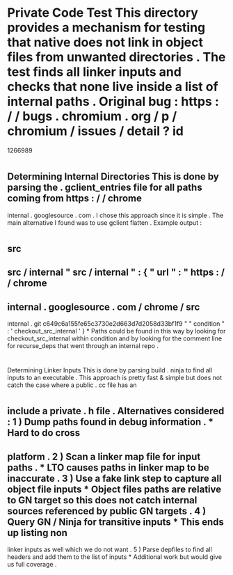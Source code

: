 #
Private
Code
Test
This
directory
provides
a
mechanism
for
testing
that
native
does
not
link
in
object
files
from
unwanted
directories
.
The
test
finds
all
linker
inputs
and
checks
that
none
live
inside
a
list
of
internal
paths
.
Original
bug
:
https
:
/
/
bugs
.
chromium
.
org
/
p
/
chromium
/
issues
/
detail
?
id
=
1266989
#
#
Determining
Internal
Directories
This
is
done
by
parsing
the
.
gclient_entries
file
for
all
paths
coming
from
https
:
/
/
chrome
-
internal
.
googlesource
.
com
.
I
chose
this
approach
since
it
is
simple
.
The
main
alternative
I
found
was
to
use
gclient
flatten
.
Example
output
:
#
src
-
>
src
/
internal
"
src
/
internal
"
:
{
"
url
"
:
"
https
:
/
/
chrome
-
internal
.
googlesource
.
com
/
chrome
/
src
-
internal
.
git
c649c6a155fe65c3730e2d663d7d2058d33bf1f9
"
"
condition
"
:
'
checkout_src_internal
'
}
*
Paths
could
be
found
in
this
way
by
looking
for
checkout_src_internal
within
condition
and
by
looking
for
the
comment
line
for
recurse_deps
that
went
through
an
internal
repo
.
#
#
Determining
Linker
Inputs
This
is
done
by
parsing
build
.
ninja
to
find
all
inputs
to
an
executable
.
This
approach
is
pretty
fast
&
simple
but
does
not
catch
the
case
where
a
public
.
cc
file
has
an
#
include
a
private
.
h
file
.
Alternatives
considered
:
1
)
Dump
paths
found
in
debug
information
.
*
Hard
to
do
cross
-
platform
.
2
)
Scan
a
linker
map
file
for
input
paths
.
*
LTO
causes
paths
in
linker
map
to
be
inaccurate
.
3
)
Use
a
fake
link
step
to
capture
all
object
file
inputs
*
Object
files
paths
are
relative
to
GN
target
so
this
does
not
catch
internal
sources
referenced
by
public
GN
targets
.
4
)
Query
GN
/
Ninja
for
transitive
inputs
*
This
ends
up
listing
non
-
linker
inputs
as
well
which
we
do
not
want
.
5
)
Parse
depfiles
to
find
all
headers
and
add
them
to
the
list
of
inputs
*
Additional
work
but
would
give
us
full
coverage
.
